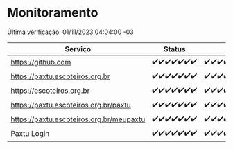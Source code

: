 # Monitoramento

Última verificação: 01/11/2023 04:04:00 -03

|Serviço|Status|Últimas 24h|
|---|---|---|
|https://github.com|<span title="2023-10-25: OK=24">✔️</span><span title="2023-10-26: OK=24">✔️</span><span title="2023-10-27: OK=24">✔️</span><span title="2023-10-28: OK=24">✔️</span><span title="2023-10-29: OK=24">✔️</span><span title="2023-10-30: OK=24">✔️</span><span title="2023-10-31: OK=7">✔️</span>|<span title="31/10/2023 04:05:00 -03 : 200">✔️</span><span title="31/10/2023 05:08:00 -03 : 200">✔️</span><span title="31/10/2023 06:06:00 -03 : 200">✔️</span><span title="31/10/2023 07:06:00 -03 : 200">✔️</span><span title="31/10/2023 08:03:00 -03 : 200">✔️</span><span title="31/10/2023 09:11:00 -03 : 200">✔️</span><span title="31/10/2023 10:08:00 -03 : 200">✔️</span><span title="31/10/2023 11:05:00 -03 : 200">✔️</span><span title="31/10/2023 12:06:00 -03 : 200">✔️</span><span title="31/10/2023 13:07:00 -03 : 200">✔️</span><span title="31/10/2023 14:04:00 -03 : 200">✔️</span><span title="31/10/2023 15:07:00 -03 : 200">✔️</span><span title="31/10/2023 16:03:00 -03 : 200">✔️</span><span title="31/10/2023 17:06:00 -03 : 200">✔️</span><span title="31/10/2023 18:02:00 -03 : 200">✔️</span><span title="31/10/2023 19:04:00 -03 : 200">✔️</span><span title="31/10/2023 20:04:00 -03 : 200">✔️</span><span title="31/10/2023 21:31:00 -03 : 200">✔️</span><span title="31/10/2023 22:46:00 -03 : 200">✔️</span><span title="31/10/2023 23:18:00 -03 : 200">✔️</span><span title="01/11/2023 00:06:00 -03 : 200">✔️</span><span title="01/11/2023 01:07:00 -03 : 200">✔️</span><span title="01/11/2023 02:05:00 -03 : 200">✔️</span><span title="01/11/2023 03:08:00 -03 : 200">✔️</span><span title="01/11/2023 04:04:00 -03 : 200">✔️</span>|
|https://paxtu.escoteiros.org.br|<span title="2023-10-25: OK=24">✔️</span><span title="2023-10-26: OK=24">✔️</span><span title="2023-10-27: OK=24">✔️</span><span title="2023-10-28: OK=24">✔️</span><span title="2023-10-29: OK=24">✔️</span><span title="2023-10-30: OK=24">✔️</span><span title="2023-10-31: OK=7">✔️</span>|<span title="31/10/2023 04:05:00 -03 : 200">✔️</span><span title="31/10/2023 05:08:00 -03 : 200">✔️</span><span title="31/10/2023 06:06:00 -03 : 200">✔️</span><span title="31/10/2023 07:06:00 -03 : 200">✔️</span><span title="31/10/2023 08:03:00 -03 : 200">✔️</span><span title="31/10/2023 09:11:00 -03 : 200">✔️</span><span title="31/10/2023 10:08:00 -03 : 200">✔️</span><span title="31/10/2023 11:05:00 -03 : 200">✔️</span><span title="31/10/2023 12:06:00 -03 : 200">✔️</span><span title="31/10/2023 13:07:00 -03 : 200">✔️</span><span title="31/10/2023 14:04:00 -03 : 200">✔️</span><span title="31/10/2023 15:07:00 -03 : 200">✔️</span><span title="31/10/2023 16:03:00 -03 : 200">✔️</span><span title="31/10/2023 17:06:00 -03 : 200">✔️</span><span title="31/10/2023 18:02:00 -03 : 200">✔️</span><span title="31/10/2023 19:04:00 -03 : 200">✔️</span><span title="31/10/2023 20:04:00 -03 : 200">✔️</span><span title="31/10/2023 21:31:00 -03 : 200">✔️</span><span title="31/10/2023 22:46:00 -03 : 200">✔️</span><span title="31/10/2023 23:18:00 -03 : 200">✔️</span><span title="01/11/2023 00:06:00 -03 : 200">✔️</span><span title="01/11/2023 01:07:00 -03 : 200">✔️</span><span title="01/11/2023 02:05:00 -03 : 200">✔️</span><span title="01/11/2023 03:08:00 -03 : 200">✔️</span><span title="01/11/2023 04:04:00 -03 : 200">✔️</span>|
|https://escoteiros.org.br|<span title="2023-10-25: OK=24">✔️</span><span title="2023-10-26: OK=24">✔️</span><span title="2023-10-27: OK=24">✔️</span><span title="2023-10-28: OK=24">✔️</span><span title="2023-10-29: OK=24">✔️</span><span title="2023-10-30: OK=24">✔️</span><span title="2023-10-31: OK=7">✔️</span>|<span title="31/10/2023 04:05:00 -03 : 200">✔️</span><span title="31/10/2023 05:08:00 -03 : 200">✔️</span><span title="31/10/2023 06:06:00 -03 : 200">✔️</span><span title="31/10/2023 07:06:00 -03 : 200">✔️</span><span title="31/10/2023 08:03:00 -03 : 200">✔️</span><span title="31/10/2023 09:11:00 -03 : 200">✔️</span><span title="31/10/2023 10:08:00 -03 : 200">✔️</span><span title="31/10/2023 11:05:00 -03 : 200">✔️</span><span title="31/10/2023 12:06:00 -03 : 200">✔️</span><span title="31/10/2023 13:07:00 -03 : 200">✔️</span><span title="31/10/2023 14:04:00 -03 : 200">✔️</span><span title="31/10/2023 15:07:00 -03 : 200">✔️</span><span title="31/10/2023 16:03:00 -03 : 200">✔️</span><span title="31/10/2023 17:06:00 -03 : 200">✔️</span><span title="31/10/2023 18:02:00 -03 : 200">✔️</span><span title="31/10/2023 19:04:00 -03 : 200">✔️</span><span title="31/10/2023 20:04:00 -03 : 200">✔️</span><span title="31/10/2023 21:31:00 -03 : 200">✔️</span><span title="31/10/2023 22:46:00 -03 : 200">✔️</span><span title="31/10/2023 23:18:00 -03 : 200">✔️</span><span title="01/11/2023 00:06:00 -03 : 200">✔️</span><span title="01/11/2023 01:07:00 -03 : 200">✔️</span><span title="01/11/2023 02:05:00 -03 : 200">✔️</span><span title="01/11/2023 03:08:00 -03 : 200">✔️</span><span title="01/11/2023 04:04:00 -03 : 200">✔️</span>|
|https://paxtu.escoteiros.org.br/paxtu|<span title="2023-10-25: OK=24">✔️</span><span title="2023-10-26: OK=24">✔️</span><span title="2023-10-27: OK=24">✔️</span><span title="2023-10-28: OK=24">✔️</span><span title="2023-10-29: OK=24">✔️</span><span title="2023-10-30: OK=24">✔️</span><span title="2023-10-31: OK=7">✔️</span>|<span title="31/10/2023 04:05:00 -03 : 200">✔️</span><span title="31/10/2023 05:08:00 -03 : 200">✔️</span><span title="31/10/2023 06:06:00 -03 : 200">✔️</span><span title="31/10/2023 07:06:00 -03 : 200">✔️</span><span title="31/10/2023 08:03:00 -03 : 200">✔️</span><span title="31/10/2023 09:11:00 -03 : 200">✔️</span><span title="31/10/2023 10:08:00 -03 : 200">✔️</span><span title="31/10/2023 11:05:00 -03 : 200">✔️</span><span title="31/10/2023 12:06:00 -03 : 200">✔️</span><span title="31/10/2023 13:07:00 -03 : 200">✔️</span><span title="31/10/2023 14:04:00 -03 : 200">✔️</span><span title="31/10/2023 15:08:00 -03 : 200">✔️</span><span title="31/10/2023 16:03:00 -03 : 200">✔️</span><span title="31/10/2023 17:06:00 -03 : 200">✔️</span><span title="31/10/2023 18:02:00 -03 : 200">✔️</span><span title="31/10/2023 19:04:00 -03 : 200">✔️</span><span title="31/10/2023 20:04:00 -03 : 200">✔️</span><span title="31/10/2023 21:31:00 -03 : 200">✔️</span><span title="31/10/2023 22:46:00 -03 : 200">✔️</span><span title="31/10/2023 23:18:00 -03 : 200">✔️</span><span title="01/11/2023 00:06:00 -03 : 200">✔️</span><span title="01/11/2023 01:07:00 -03 : 200">✔️</span><span title="01/11/2023 02:05:00 -03 : 200">✔️</span><span title="01/11/2023 03:08:00 -03 : 200">✔️</span><span title="01/11/2023 04:04:00 -03 : 200">✔️</span>|
|https://paxtu.escoteiros.org.br/meupaxtu|<span title="2023-10-25: OK=24">✔️</span><span title="2023-10-26: OK=24">✔️</span><span title="2023-10-27: OK=24">✔️</span><span title="2023-10-28: OK=24">✔️</span><span title="2023-10-29: OK=24">✔️</span><span title="2023-10-30: OK=24">✔️</span><span title="2023-10-31: OK=7">✔️</span>|<span title="31/10/2023 04:05:00 -03 : 200">✔️</span><span title="31/10/2023 05:08:00 -03 : 200">✔️</span><span title="31/10/2023 06:06:00 -03 : 200">✔️</span><span title="31/10/2023 07:06:00 -03 : 200">✔️</span><span title="31/10/2023 08:03:00 -03 : 200">✔️</span><span title="31/10/2023 09:11:00 -03 : 200">✔️</span><span title="31/10/2023 10:08:00 -03 : 200">✔️</span><span title="31/10/2023 11:05:00 -03 : 200">✔️</span><span title="31/10/2023 12:06:00 -03 : 200">✔️</span><span title="31/10/2023 13:07:00 -03 : 200">✔️</span><span title="31/10/2023 14:04:00 -03 : 200">✔️</span><span title="31/10/2023 15:08:00 -03 : 200">✔️</span><span title="31/10/2023 16:03:00 -03 : 200">✔️</span><span title="31/10/2023 17:06:00 -03 : 200">✔️</span><span title="31/10/2023 18:02:00 -03 : 200">✔️</span><span title="31/10/2023 19:04:00 -03 : 200">✔️</span><span title="31/10/2023 20:04:00 -03 : 200">✔️</span><span title="31/10/2023 21:31:00 -03 : 200">✔️</span><span title="31/10/2023 22:46:00 -03 : 200">✔️</span><span title="31/10/2023 23:18:00 -03 : 200">✔️</span><span title="01/11/2023 00:06:00 -03 : 200">✔️</span><span title="01/11/2023 01:07:00 -03 : 200">✔️</span><span title="01/11/2023 02:05:00 -03 : 200">✔️</span><span title="01/11/2023 03:08:00 -03 : 200">✔️</span><span title="01/11/2023 04:04:00 -03 : 200">✔️</span>|
|Paxtu Login|<span title="2023-10-25: OK=24">✔️</span><span title="2023-10-26: OK=24">✔️</span><span title="2023-10-27: OK=24">✔️</span><span title="2023-10-28: OK=24">✔️</span><span title="2023-10-29: OK=24">✔️</span><span title="2023-10-30: OK=24">✔️</span><span title="2023-10-31: OK=7">✔️</span>|<span title="31/10/2023 04:05:00 -03 : 200">✔️</span><span title="31/10/2023 05:08:00 -03 : 200">✔️</span><span title="31/10/2023 06:06:00 -03 : 200">✔️</span><span title="31/10/2023 07:06:00 -03 : 200">✔️</span><span title="31/10/2023 08:03:00 -03 : 200">✔️</span><span title="31/10/2023 09:11:00 -03 : 200">✔️</span><span title="31/10/2023 10:08:00 -03 : 200">✔️</span><span title="31/10/2023 11:05:00 -03 : 200">✔️</span><span title="31/10/2023 12:06:00 -03 : 200">✔️</span><span title="31/10/2023 13:07:00 -03 : 200">✔️</span><span title="31/10/2023 14:04:00 -03 : 200">✔️</span><span title="31/10/2023 15:08:00 -03 : 200">✔️</span><span title="31/10/2023 16:03:00 -03 : 200">✔️</span><span title="31/10/2023 17:06:00 -03 : 200">✔️</span><span title="31/10/2023 18:02:00 -03 : 200">✔️</span><span title="31/10/2023 19:04:00 -03 : 200">✔️</span><span title="31/10/2023 20:04:00 -03 : 200">✔️</span><span title="31/10/2023 21:31:00 -03 : 200">✔️</span><span title="31/10/2023 22:46:00 -03 : 200">✔️</span><span title="31/10/2023 23:18:00 -03 : 200">✔️</span><span title="01/11/2023 00:06:00 -03 : 200">✔️</span><span title="01/11/2023 01:07:00 -03 : 200">✔️</span><span title="01/11/2023 02:05:00 -03 : 200">✔️</span><span title="01/11/2023 03:08:00 -03 : 200">✔️</span><span title="01/11/2023 04:04:00 -03 : 200">✔️</span>|
